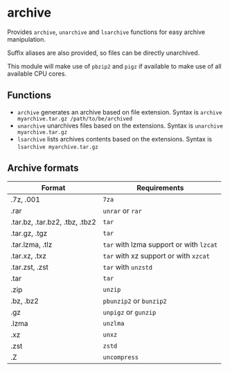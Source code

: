 archive
=======

Provides `archive`, `unarchive` and `lsarchive` functions for easy archive manipulation.

Suffix aliases are also provided, so files can be directly unarchived.

This module will make use of `pbzip2` and `pigz` if available to make use of all available CPU cores.

Functions
---------

  * `archive` generates an archive based on file extension. Syntax is `archive myarchive.tar.gz /path/to/be/archived`
  * `unarchive` unarchives files based on the extensions. Syntax is `unarchive myarchive.tar.gz`
  * `lsarchive` lists archives contents based on the extensions. Syntax is `lsarchive myarchive.tar.gz`

Archive formats
---------------

| Format | Requirements |
| ------ | ------------ |
| .7z, .001 | `7za` |
| .rar | `unrar` or `rar` |
| .tar.bz, .tar.bz2, .tbz, .tbz2 | `tar` |
| .tar.gz, .tgz | `tar` |
| .tar.lzma, .tlz | `tar` with lzma support or with `lzcat` |
| .tar.xz, .txz | `tar` with xz support or with `xzcat` |
| .tar.zst, .zst | `tar` with `unzstd` |
| .tar | `tar` |
| .zip | `unzip` |
| .bz, .bz2 | `pbunzip2` or `bunzip2` |
| .gz | `unpigz` or `gunzip` |
| .lzma | `unzlma` |
| .xz | `unxz` |
| .zst | `zstd` |
| .Z | `uncompress` |
